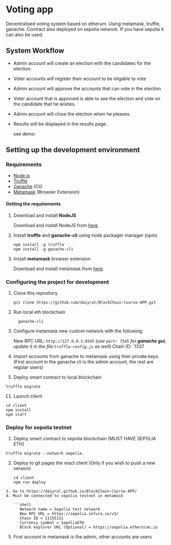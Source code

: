 # Voting app
Decentralised voting system based on etherum. 
Using metamask, truffle, ganache.
Contract also deployed on sepolia network. If you have sepolia it can also be used.

## System Workflow
- Admin account will create an election with the candidates for the election.
- Voter accounts will register their account to be eligable to vote
- Admin account will approve the accounts that can vote in the election
- Voter account that is approved is able to see the election and vote on the candidate that he wishes.
- Admin account will close the election when he pleases.
- Results will be displayed in the results page.

  see demo:

  
## Setting up the development environment

### Requirements

- [Node.js](https://nodejs.org)
- [Truffle](https://www.trufflesuite.com/truffle)
- [Ganache](https://github.com/trufflesuite/ganache-cli) (Cli)
- [Metamask](https://metamask.io/) (Browser Extension)

#### Getting the requirements

1. Download and install **NodeJS**

   Download and install NodeJS from [here](https://nodejs.org/en/download/ "Go to official NodeJS download page.").

2. Install **truffle** and **ganache-cli** using node packager manager (npm)

   ```shell
   npm install -g truffle
   npm install -g ganache-cli
   ```

3. Install **metamask** browser extension

   Download and install metamask from [here](https://metamask.io/download "Go to official metamask download page.").

### Configuring the project for development

1. Clone this repository
   
   ```git clone https://github.com/daiyral/BlockChain-Course-APP.git```
   
3. Run local eth blockchain
   
   ```shell
     ganache-cli
   ```
   
5. Configure metamask new custom network with the following:
   
     New RPC URL: `http://127.0.0.1:8545` *(use `port: 7545` for **ganache gui**, update it in the file:`truffle-config.js` as well)*
     Chain ID: `1337
   
7. Import accounts from ganache to metamask using their private keys. (First account in the ganache cli is the admin account, the rest are regular users)
   
9. Deploy smart contract to local blockchain
    
  ``` shell
  truffle migrate
```
  
11. Launch client
    
   ```shell
   cd client
   npm install
   npm start
  ```

### Deploy for sepolia testnet

1. Deploy smart contract to sepolia blockchain (MUST HAVE SEPOLIA ETH)
    
  ``` shell
  truffle migrate --network sepolia.
```
  
2. Deploy to git pages the react client (Only if you wish to push a new version)
    
   ```shell
   cd client
   npm run deploy
```
3. Go to https://daiyral.github.io/BlockChain-Course-APP/
4. Must be connected to sepolia testnet in metamask

   ```shell
      Network name = Sepolia test network
      New RPC URL = https://sepolia.infura.io/v3/
      Chain ID = 11155111
      Currency symbol = SepoliaETH
      Block explorer URL (Optional) = https://sepolia.etherscan.io
  ```
5. First account in metamask is the admin, other accounts are users
